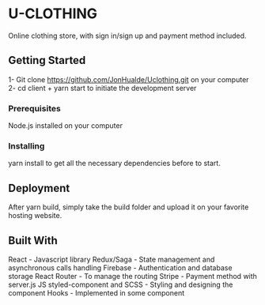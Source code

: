# U-CLOTHING
Online clothing store, with sign in/sign up and payment method included.

## Getting Started
1- Git clone https://github.com/JonHualde/Uclothing.git on your computer 
2- cd client + yarn start to initiate the development server

### Prerequisites
Node.js installed on your computer

### Installing
yarn install to get all the necessary dependencies before to start.

## Deployment
After yarn build, simply take the build folder and upload it on your
favorite hosting website.

## Built With
React - Javascript library
Redux/Saga - State management and asynchronous calls handling
Firebase - Authentication and database storage
React Router - To manage the routing
Stripe - Payment method with server.js
JS styled-component and SCSS - Styling and designing the component
Hooks - Implemented in some component 

